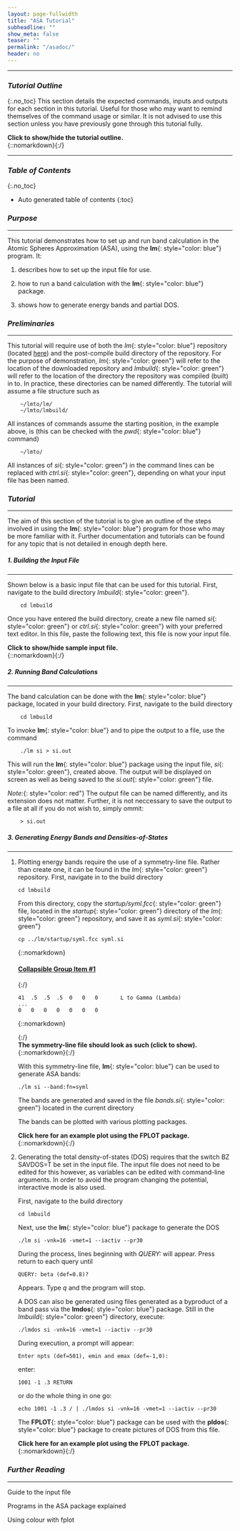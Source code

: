 ```yaml
---
layout: page-fullwidth
title: "ASA Tutorial"
subheadline: ""
show_meta: false
teaser: ""
permalink: "/asadoc/"
header: no
---
```

_____________________________________________________________

### _Tutorial Outline_
{:.no_toc}
This section details the expected commands, inputs and outputs for each section in this tutorial. Useful for those who may want to remind themselves of the command usage or similar. It is not advised to use this section unless you have previously gone through this tutorial fully.

<div onclick="elm = document.getElementById('tutOutline'); if(elm.style.display == 'none') elm.style.display = 'block'; else elm.style.display = 'none';"><b>Click to show/hide the tutorial outline.</b></div>
{::nomarkdown}<div style="display:none;padding:25px;" id="tutOutline">{:/}

##### _Running Band Calculations_
{:.no_toc}
_____________________________________________________________

###### _Expected Input_
{:.no_toc}

<div onclick="elm = document.getElementById('sampIn'); if(elm.style.display == 'none') elm.style.display = 'block'; else elm.style.display = 'none';"><b>Click to show/hide sample input file.</b></div>
{::nomarkdown}<div style="display:none;padding:25px;" id="sampIn">{:/}

~~~
VERS    LM:7 ASA:7

HEADER  Si in diamond lattice with empty spheres.

SYMGRP  i*r3(1,1,-1)::(1/4,1/4,1/4) r4x::(1/4,1/4,1/4)
IO      SHOW=F HELP=F VERBOS=31,35 WKP=F
HEADER [ The contents of HEADER reside within the category delimiters,
       ] so this line isn't part of it.
STR     RMAX=3.6
STR     RMAX[3.6]
OPTIONS NSPIN=1 ASA[ADNF=T TWOC=F CCOR=T]
% var a0=.5292 nk=3+1
BZ      NKABC={nk} {nk} {nk}  METAL=F DOSWT=T SAVDOS=F
        BZJOB=0
BZ      NKABC=4 4 4 METAL=F DOSWT=T SAVDOS=F
        BZJOB=0
STRUC   NBAS=4 NCLASS=2 NL=3
        ALAT=5.431/{a0} PLAT= 0 .5 .5   .5 0 .5   .5 .5 0
SITE    ATOM=SI   POS= 0 0 0
        ATOM=SI   POS= .25 .25 .25
        ATOM=ES   POS= .5 .5 .5
        ATOM=ES   POS= .75 .75 .75
SPEC    ATOM=SI   R/W=1  Z=14
ITER    MIX=B2,wc=3,b0 CONVC=1D-5 NIT=10
START
        BEGMOM=T (=T to begin with moments, =F to begin with band-structure)
        CNTROL=T (=T to use following to override disk; =F to ignore following)
          ATOM=SI  P=3.5 3.5 3.5    Q=1 0 0    2 0 0   0 0 0
          ATOM=ES  P=1.5 2.5 3.5    Q=.5 0 0  .5 0 0   0 0 0
~~~

{::nomarkdown}</div>{:/}

###### _Commands_
{:.no_toc}

        lm si > si.out

###### _Expected Output_
{:.no_toc}

<div onclick="elm = document.getElementById('sampOut'); if(elm.style.display == 'none') elm.style.display = 'block'; else elm.style.display = 'none';"><b>Click to show/hide sample output.</b></div>
{::nomarkdown}<div style="display:none;padding:25px;" id="sampOut">{:/}

~~~
-----------------------  START LM (80000K)  -----------------------
 HEADER Example of an ASA input file : Si with empty spheres

 LM:       alat = 10.26266  nbas = 4  nspec = 2  vn 7.00(LM 7.0)  verb 40
 pot:      non-rel, XC:BH
 asa:      no-ccor
 bz:       nonmetal, tetra, invit

                Plat                                  Qlat
   0.000000   0.500000   0.500000       -1.000000   1.000000   1.000000
   0.500000   0.000000   0.500000        1.000000  -1.000000   1.000000
   0.500000   0.500000   0.000000        1.000000   1.000000  -1.000000
  Cell vol= 270.221506

 LATTC:  as= 2.000   tol=1.00E-08   alat=10.26266   awald= 0.309
         r1=  1.853   nkd=  87      q1=  5.557   nkg= 169



 SGROUP: 1 symmetry operations from 0 generators
 SYMLAT: Bravais system is cubic with 48 symmetry operations.
 SYMCRY: crystal invariant under 48 symmetry operations for tol=1e-5
 GROUPG: the following are sufficient to generate the space group:
         i*r3(1,1,-1):(1/4,1/4,1/4) r4x:(1/4,1/4,1/4)
         i*r3(1,1,-1)::(1/4,1/4,1/4) r4x::(1/4,1/4,1/4)
 MKSYM:  found 48 space group operations ... includes inversion



 BZMESH:  10 irreducible QP from 64 ( 4 4 4 )  shift= T T T

 GETZV:  8 valence electrons


ATOM=SI   Z=14  Qc=10  R=2.526526  Qv=0  a=0.025  nr=345
  Pl=  3.88    3.68    3.23   
  Ql=  2.0     2.0     0.0    

  iter     qint         drho          vh0          rho0          vsum     beta
    1   14.000000   1.294E+03       70.0159    0.6965E+02      -28.0339   0.30
   11   14.000000   1.654E-06       99.2087    0.1752E+04      -72.6492   1.00
 sum q=10.00  sum ec=  -314.62026  sum tc=   562.87677  rho(rmax) 0.00002


 sumev=    -0.749510    sumec =  -314.620256   vnucl =    99.208690
 rhovh=  -840.658769    zvnucl= -1388.921665   utot  = -1114.790217
 rhomu=   -52.879115    rhoeps=   -40.052057   dsumec=     0.000000
 ekin=    578.168118    tcore =   562.876765   etot  =  -576.674156

 v_rmax= -0.781612     etot= -576.674156
 thrpv=  0.000000      by l: 0.000000 0.000000 0.000000

PPAR:  SI        nl=3  nsp=1  ves=  0.00000000
 l     e_nu          C        +/-del     1/sqrt(p)      gam         alp
 0 -0.23502598 -0.63377280  0.17180167   3.2839071  0.39686110  0.39686110
 1 -0.13972901  0.32749621  0.13929006   4.4952336  0.09859067  0.09859067
 2 -0.26106325  1.77072559  0.15205563   6.9067924  0.05389837  0.05389837
ATOM=ES   Z=0  Qc=0  R=2.526526  Qv=0  a=0.025  nr=101
  Pl=  1.5     2.5     3.5    
  Ql=  0.0     0.0     0.0    

  iter     qint         drho          vh0          rho0          vsum     beta
    1    0.000000   0.000E+00        0.0000    0.0000E+00        0.0000   0.30
 sum q= 0.00  sum ec=     0.00000  sum tc=     0.00000  rho(rmax) 0.00000


 sumev=     0.000000    sumec =     0.000000   vnucl =     0.000000
 rhovh=     0.000000    zvnucl=     0.000000   utot  =     0.000000
 rhomu=     0.000000    rhoeps=     0.000000   dsumec=     0.000000
 ekin=      0.000000    tcore =     0.000000   etot  =     0.000000

 v_rmax= 0.000000      etot= 0.000000
 thrpv=  0.000000      by l: 0.000000 0.000000 0.000000

PPAR:  ES        nl=3  nsp=1  ves=  0.00000000
 l     e_nu          C        +/-del     1/sqrt(p)      gam         alp
 0  0.00000000  0.39164524  0.16318543   3.5894417  0.41666679  0.41666679
 1  0.67879277  1.56973836  0.17051064   5.8131934  0.10804853  0.10804853
 2  1.74980752  3.21787505  0.17686988   8.1206815  0.05381162  0.05381162



 Class        Qtot       Qbak       Vmad     Vh(Rmax)    V(Rmax)
 SI         0.000000   0.000000   0.000000   0.000000  -0.781612
 ES         0.000000   0.000000   0.000000   0.000000   0.000000
 Sum Q=0.000000  Emad=0.000000(0.000000)  Vmtz=-0.390806
 LM: it 0 of 7  ehk0=-1153.348312  pv=0  mmom=0  seref=0
 cpudel    ...   Time this iter:  time(s):  0.622    total:  0.622s

 Makidx:  hamiltonian dimensions Low, Int, High, Negl: 36 0 0 0
 kappa   Low   Int   High  L+I  L+I+H  Neglected
   -      36     0     0    36    36       0



 --- BNDASA : band pass (KKR-qout) ---
 subzi : nonmetal

 SECMAT : Combined Correction switched off
 SECMAT:  kpt 1 of 10, k=  0.12500  0.12500  0.12500
 -0.6575  0.0614  0.1465  0.1465  0.4046  0.4335  0.4335  0.5983  0.8312
  0.8312  0.9630  1.0922  1.2435  1.2435  1.5694  1.8434  1.8434  1.8442
  2.3320  2.3320  2.4308  2.4510  2.4510  3.1550  3.2716  3.2716  3.5809
  3.5809  3.8471  3.8809  3.8809  4.3119  4.3119  4.8949  5.0204  5.0204
 nev, nevmx, ldim=  4  4  36  ev(nev) = 0.14647  efmax = 2
 SECMAT:  kpt 2 of 10, k=  -0.12500  0.37500  0.37500
 -0.5816 -0.1486  0.0216  0.1172  0.4237  0.4941  0.4969  0.7190  0.7405
 SECMAT:  kpt 3 of 10, k=  -0.37500  0.62500  0.62500
 -0.4986 -0.2951  0.0225  0.0691  0.3834  0.4816  0.5330  0.7810  0.9097
 SECMAT:  kpt 4 of 10, k=  -0.62500  0.87500  0.87500
 -0.6183 -0.0521  0.0847  0.0893  0.3722  0.4958  0.5401  0.5975  0.8259
 SECMAT:  kpt 5 of 10, k=  0.12500  0.12500  0.62500
 -0.5423 -0.1744 -0.0013  0.0282  0.3168  0.4459  0.6583  0.6823  1.0422
 SECMAT:  kpt 6 of 10, k=  -0.12500  0.37500  0.87500
 -0.4235 -0.3132 -0.0939 -0.0195  0.3954  0.5249  0.6298  0.7863  0.8369
 SECMAT:  kpt 7 of 10, k=  -0.37500  0.62500  1.12500
 -0.5122 -0.2351 -0.0455  0.0470  0.4298  0.4866  0.6071  0.6546  0.9325
 SECMAT:  kpt 8 of 10, k=  0.12500  0.12500  1.12500
 -0.4351 -0.3061 -0.0514 -0.0024  0.2866  0.3636  0.8314  0.8402  0.9970
 SECMAT:  kpt 9 of 10, k=  0.37500  0.37500  0.37500
 -0.5500 -0.2389  0.0981  0.0981  0.3448  0.4824  0.4824  0.8423  0.9010
 SECMAT:  kpt 10 of 10, k=  0.12500  0.62500  0.62500
 -0.4625 -0.2909 -0.0906  0.0489  0.3644  0.6004  0.6391  0.7513  0.8276



 BZWTS : --- Non-metal sampling ---
 Fermi energy: 0.146467;  8 electrons;  Sum occ. bands: -1.417542
 VBmax = 0.146467  CBmin = 0.286584  gap = 0.140117 Ry = 1.90560 eV

 Saved Fermi level to weights file ... ef = 0.146467
 Sum Q=0.000000  Emad=0.109226(-0.673494)  Vmtz=-0.390806

 CLASS L    Q0         Q1         Q2         EB         POLD       PNU
   1   0  1.188849  -0.189964   0.061847
          1.188849   0.000000   0.031493  -0.159788   3.880000   3.839476
   1   1  1.907487   0.169038   0.059078
          1.907487   0.000000   0.044098   0.088618   3.680000   3.724829
   1   2  0.200534   0.039963   0.014467
          0.200534   0.000000   0.006503   0.199283   3.230000   3.271440
   2   0  0.263069  -0.063632   0.028858
          0.263069   0.000000   0.013466  -0.241884   1.500000   1.361023
   2   1  0.306621  -0.260522   0.235762
          0.306621   0.000000   0.014409  -0.849654   2.500000   2.222022
   2   2  0.133439  -0.246985   0.462171
          0.133439   0.000000   0.005020  -1.850924   3.500000   3.145933



 mixing: mode=A  beta=.8
 PQMIX:  read 0 iter from file mixm.  RMS DQ=2.16e-1
 AMIX: nmix=0 mmix=8  nelts=24  beta=0.8  tm=10  rmsdel=2.16e-1

 GETZV:  8 valence electrons


ATOM=SI   Z=14  Qc=10  R=2.526526  Qv=-0.562503  a=0.025  nr=345
   l        pl           q0           q1           q2      id       dl
   0    3.8475811    1.3510791    0.0000000    0.0251946   0   -1.9262810
   1    3.7158631    1.9259900    0.0000000    0.0352782   0   -0.8056126
   2    3.2631519    0.1604276    0.0000000    0.0052027   0    0.9205994

  iter     qint         drho          vh0          rho0          vsum     beta
    1   13.437497   6.480E+00       98.7259    0.1747E+04      -80.8326   0.30
    8   13.437497   4.354E-06       98.8611    0.1748E+04      -80.1365   1.00
 sum q=10.00  sum ec=  -317.33844  sum tc=   563.65931  rho(rmax) 0.00002


 sumev=    -0.930998    sumec =  -317.338436   vnucl =    98.861120
 rhovh=  -842.233783    zvnucl= -1384.055673   utot  = -1113.144728
 rhomu=   -52.099494    rhoeps=   -39.455809   dsumec=     0.000000
 ekin=    576.063843    tcore =   563.659310   etot  =  -576.536694

 v_rmax= -0.769198     etot= -576.536694
 thrpv=  1.174811      by l: 0.827224 0.510827 -0.163240

PPAR:  SI        nl=3  nsp=1  ves= -0.06213733
 l     e_nu          C        +/-del     1/sqrt(p)      gam         alp
 0 -0.52365500 -0.77762895  0.16205418   3.3518534  0.40171822  0.40171822
 1 -0.20953846  0.17315204  0.13323458   4.2363146  0.09619468  0.09619468
 2 -0.20898432  1.57023790  0.14075532   6.2560691  0.05157922  0.05157922
ATOM=ES   Z=0  Qc=0  R=2.526526  Qv=0.562503  a=0.025  nr=101
   l        pl           q0           q1           q2      id       dl
   0    1.3888187    0.2104550    0.0000000    0.0107731   0    0.3642198
   1    2.2776178    0.2452972    0.0000000    0.0115270   0    0.8399567
   2    3.2167461    0.1067512    0.0000000    0.0040161   0    1.2342669

  iter     qint         drho          vh0          rho0          vsum     beta
    1    0.562503   3.170E-01        0.1423    0.2573E-02        4.7528   0.30
    4    0.562503   2.895E-05        0.1352    0.2132E-02        4.6366   1.00
 sum q= 0.00  sum ec=     0.00000  sum tc=     0.00000  rho(rmax) 0.00000


 sumev=    -0.178402    sumec =     0.000000   vnucl =     0.135204
 rhovh=     0.031171    zvnucl=     0.000000   utot  =     0.015586
 rhomu=    -0.283683    rhoeps=    -0.218947   dsumec=     0.000000
 ekin=      0.074110    tcore =     0.000000   etot  =    -0.129252

 v_rmax= -0.558858     etot= -0.129252
 thrpv=  0.094828      by l: -0.078453 0.032230 0.141051

PPAR:  ES        nl=3  nsp=1  ves=  0.06213733
 l     e_nu          C        +/-del     1/sqrt(p)      gam         alp
 0 -0.54931447  0.06764268  0.18026647   4.2775985  0.42567702  0.42567702
 1 -0.27075651  1.27714910  0.19440128   7.3560283  0.11619785  0.11619785
 2  0.36133205  2.99573713  0.20789117  10.6571582  0.06083008  0.06083008

 Class        Qtot       Qbak       Vmad     Vh(Rmax)    V(Rmax)
 SI        -0.562503   0.000000   0.383141  -0.062137  -0.831335
 ES         0.562503   0.000000  -0.383141   0.062137  -0.496721
 Sum Q=0.000000  Emad=0.069905(-0.431036)  Vmtz=-0.664028


 SV:   1 2.159D-01 0.8000 3.015E-01   -1153.58509514 0.000000 L

   it  1  of  7    ehf=       0.000000   ehk=   -1153.585095
                rms dq=  0.215878        tol= 0.000100   more=T
i ehk=-1153.5850951
 cpudel    ...   Time this iter:  time(s):  0.128    total:  0.750s

 Makidx:  hamiltonian dimensions Low, Int, High, Negl: 36 0 0 0
 kappa   Low   Int   High  L+I  L+I+H  Neglected
   -      36     0     0    36    36       0

 --- BNDASA : band pass (KKR-qout) ---
 subzi : nonmetal

 SECMAT : Combined Correction switched off
 SECMAT:  kpt 1 of 10, k=  0.12500  0.12500  0.12500
 -0.8583 -0.1161 -0.0185 -0.0185  0.1864  0.2155  0.2155  0.4029  0.5968
  0.5968  0.7077  0.8179  0.9928  0.9928  1.3710  1.5548  1.5548  1.5644
  2.0897  2.0897  2.1756  2.2116  2.2116  2.9239  3.0352  3.0352  3.2596
  3.2596  3.5459  3.5775  3.5775  4.1184  4.1184  4.7129  4.8457  4.8457
 nev, nevmx, ldim=  4  4  36  ev(nev) = -0.01854  efmax = 2
 SECMAT:  kpt 2 of 10, k=  -0.12500  0.37500  0.37500
 -0.7797 -0.3386 -0.1713 -0.0515  0.2083  0.2695  0.2843  0.4942  0.4992
 SECMAT:  kpt 3 of 10, k=  -0.37500  0.62500  0.62500
 -0.6904 -0.4974 -0.1663 -0.1098  0.1589  0.2609  0.3077  0.5549  0.6724
 SECMAT:  kpt 4 of 10, k=  -0.62500  0.87500  0.87500
 -0.8180 -0.2345 -0.0949 -0.0895  0.1471  0.2862  0.3355  0.3602  0.6169
 SECMAT:  kpt 5 of 10, k=  0.12500  0.12500  0.62500
 -0.7394 -0.3565 -0.1972 -0.1579  0.0795  0.2018  0.4567  0.4788  0.8315
 SECMAT:  kpt 6 of 10, k=  -0.12500  0.37500  0.87500
 -0.6132 -0.5010 -0.3054 -0.2189  0.1628  0.3043  0.4091  0.5690  0.6314
 SECMAT:  kpt 7 of 10, k=  -0.37500  0.62500  1.12500
 -0.7069 -0.4255 -0.2472 -0.1397  0.2044  0.2646  0.3785  0.4480  0.7084
 SECMAT:  kpt 8 of 10, k=  0.12500  0.12500  1.12500
 -0.6278 -0.4928 -0.2548 -0.1909  0.0390  0.1262  0.6273  0.6313  0.7869
 SECMAT:  kpt 9 of 10, k=  0.37500  0.37500  0.37500
 -0.7459 -0.4383 -0.0749 -0.0749  0.1265  0.2545  0.2545  0.5887  0.6726
 SECMAT:  kpt 10 of 10, k=  0.12500  0.62500  0.62500
 -0.6532 -0.4843 -0.2992 -0.1333  0.1233  0.3993  0.4173  0.5311  0.6088

 BZWTS : --- Non-metal sampling ---
 Fermi energy: -0.018543;  8 electrons;  Sum occ. bands: -2.948759
 VBmax = -0.018543  CBmin = 0.038996  gap = 0.057539 Ry = 0.78253 eV

 Saved Fermi level to weights file ... ef = -0.018543
 Sum Q=0.000000  Emad=0.155955(-0.961623)  Vmtz=-0.664028



 LM: ehf=-1153.6346575  ehk=-1153.6129303  sumev=-2.9487595  delsev=-0.3726709

 CLASS L    Q0         Q1         Q2         EB         POLD       PNU
   1   0  1.170054  -0.066142   0.038573
          1.170054   0.000000   0.034834  -0.056529   3.847581   3.830095
   1   1  1.814474  -0.059721   0.048435
          1.814474   0.000000   0.046469  -0.032914   3.715863   3.698926
   1   2  0.175295  -0.006625   0.006216
          0.175295   0.000000   0.005966  -0.037796   3.263152   3.254543
   2   0  0.330302   0.037504   0.020676
          0.330302   0.000000   0.016417   0.113545   1.388819   1.450646
   2   1  0.368228  -0.029470   0.019483
          0.368228   0.000000   0.017124  -0.080031   2.277618   2.259306
   2   2  0.141648  -0.090427   0.063078
          0.141648   0.000000   0.005350  -0.638392   3.216746   3.156384

 mixing: mode=A  beta=.8
 PQMIX:  read 1 iter from file mixm.  RMS DQ=5.95e-2  last it=2.16e-1
 AMIX: nmix=1 mmix=8  nelts=24  beta=0.8  tm=10  rmsdel=5.95e-2
   tj:-0.23991

 GETZV:  8 valence electrons
ATOM=SI   Z=14  Qc=10  R=2.526526  Qv=-0.837936  a=0.025  nr=345
   l        pl           q0           q1           q2      id       dl
   0    3.8302365    1.1715145    0.0000000    0.0347558   0   -1.6937781
   1    3.6990624    1.8153742    0.0000000    0.0463788   0   -0.7220516
   2    3.2546126    0.1751748    0.0000000    0.0059597   0    0.9714299

  iter     qint         drho          vh0          rho0          vsum     beta
    1   13.162064   2.921E+00       98.6490    0.1747E+04      -83.9366   0.30
    8   13.162064   1.265E-06       98.7101    0.1747E+04      -83.6274   1.00
 sum q=10.00  sum ec=  -318.58311  sum tc=   564.01676  rho(rmax) 0.00002


 sumev=    -1.079402    sumec =  -318.583112   vnucl =    98.710106
 rhovh=  -843.020359    zvnucl= -1381.941488   utot  = -1112.480924
 rhomu=   -51.737739    rhoeps=   -39.178984   dsumec=     0.000000
 ekin=    575.095584    tcore =   564.016764   etot  =  -576.564324

 v_rmax= -0.760045     etot= -576.564324
 thrpv=  0.309649      by l: 0.396851 0.127162 -0.214364

PPAR:  SI        nl=3  nsp=1  ves= -0.09256323
 l     e_nu          C        +/-del     1/sqrt(p)      gam         alp
 0 -0.65182820 -0.84550295  0.15825256   3.3777134  0.40358604  0.40358604
 1 -0.30644162  0.10324313  0.13153495   4.2237907  0.09647863  0.09647863
 2 -0.29776260  1.50495121  0.13979945   6.2321726  0.05165035  0.05165035
ATOM=ES   Z=0  Qc=0  R=2.526526  Qv=0.837936  a=0.025  nr=101
   l        pl           q0           q1           q2      id       dl
   0    1.4501473    0.3293346    0.0000000    0.0163716   0    0.1579100
   1    2.2594536    0.3672356    0.0000000    0.0170792   0    0.9422978
   2    3.1568707    0.1413662    0.0000000    0.0053397   0    1.8621255

  iter     qint         drho          vh0          rho0          vsum     beta
    1    0.837936   1.244E-01        0.2077    0.3834E-02        6.9613   0.30
    4    0.837936   1.519E-05        0.2050    0.3678E-02        6.9155   1.00
 sum q= 0.00  sum ec=     0.00000  sum tc=     0.00000  rho(rmax) 0.00000


 sumev=    -0.392846    sumec =     0.000000   vnucl =     0.205029
 rhovh=     0.069095    zvnucl=     0.000000   utot  =     0.034548
 rhomu=    -0.475692    rhoeps=    -0.366862   dsumec=     0.000000
 ekin=      0.013751    tcore =     0.000000   etot  =    -0.318563

 v_rmax= -0.633614     etot= -0.318563
 thrpv=  0.013452      by l: -0.014143 0.019454 0.008140

PPAR:  ES        nl=3  nsp=1  ves=  0.09256323
 l     e_nu          C        +/-del     1/sqrt(p)      gam         alp
 0 -0.43629506  0.06895925  0.17917164   4.0973252  0.42280506  0.42280506
 1 -0.35857569  1.29245057  0.19899941   7.6309380  0.11726258  0.11726258
 2 -0.28235144  3.12755066  0.22811383  12.3677123  0.06406232  0.06406232

 Class        Qtot       Qbak       Vmad     Vh(Rmax)    V(Rmax)
 SI        -0.837936   0.000000   0.570748  -0.092563  -0.852609
 ES         0.837936   0.000000  -0.570748   0.092563  -0.541051
 Sum Q=0.000000  Emad=0.155124(-0.956501)  Vmtz=-0.696830
 SV:   2 5.947D-02 0.8000 1.095E-01   -1153.61293031 0.000000 A -0.240

   it  2  of  7    ehf=   -1153.634658   ehk=   -1153.612930
 From last iter    ehf=       0.000000   ehk=   -1153.585095
 diffe(q)=********** (0.059467)    tol= 0.000000 (0.000100)   more=T
i ehf=-1153.6346575 ehk=-1153.6129303
 cpudel    ...   Time this iter:  time(s):  0.128    total:  0.878s

 Makidx:  hamiltonian dimensions Low, Int, High, Negl: 36 0 0 0
 kappa   Low   Int   High  L+I  L+I+H  Neglected
   -      36     0     0    36    36       0

 --- BNDASA : band pass (KKR-qout) ---
 subzi : nonmetal

 SECMAT : Combined Correction switched off
 SECMAT:  kpt 1 of 10, k=  0.12500  0.12500  0.12500
 -0.9106 -0.1747 -0.0786 -0.0786  0.1341  0.1653  0.1653  0.3279  0.5591
  0.5591  0.6871  0.7959  0.9553  0.9553  1.3553  1.5243  1.5243  1.5382
  2.0151  2.0151  2.1062  2.1332  2.1332  2.8968  3.0043  3.0043  3.2610
  3.2610  3.5297  3.5701  3.5701  4.2478  4.2478  4.7887  4.9332  4.9332
 nev, nevmx, ldim=  4  4  36  ev(nev) = -0.07859  efmax = 2
 SECMAT:  kpt 2 of 10, k=  -0.12500  0.37500  0.37500
 -0.8338 -0.3946 -0.2232 -0.1116  0.1550  0.2218  0.2379  0.4478  0.4647
 SECMAT:  kpt 3 of 10, k=  -0.37500  0.62500  0.62500
 -0.7485 -0.5473 -0.2207 -0.1667  0.1136  0.2144  0.2628  0.5120  0.6394
 SECMAT:  kpt 4 of 10, k=  -0.62500  0.87500  0.87500
 -0.8711 -0.2935 -0.1508 -0.1467  0.1031  0.2287  0.2816  0.3235  0.5521
 SECMAT:  kpt 5 of 10, k=  0.12500  0.12500  0.62500
 -0.7941 -0.4182 -0.2474 -0.2119  0.0425  0.1685  0.3996  0.4244  0.7650
 SECMAT:  kpt 6 of 10, k=  -0.12500  0.37500  0.87500
 -0.6725 -0.5607 -0.3483 -0.2670  0.1249  0.2653  0.3574  0.5185  0.5761
 SECMAT:  kpt 7 of 10, k=  -0.37500  0.62500  1.12500
 -0.7631 -0.4823 -0.2957 -0.1932  0.1622  0.2197  0.3345  0.3958  0.6624
 SECMAT:  kpt 8 of 10, k=  0.12500  0.12500  1.12500
 -0.6853 -0.5534 -0.3012 -0.2442  0.0076  0.0907  0.5708  0.5761  0.7322
 SECMAT:  kpt 9 of 10, k=  0.37500  0.37500  0.37500
 -0.8014 -0.4895 -0.1338 -0.1338  0.0734  0.2105  0.2105  0.5657  0.6315
 SECMAT:  kpt 10 of 10, k=  0.12500  0.62500  0.62500
 -0.7119 -0.5398 -0.3444 -0.1890  0.0872  0.3533  0.3685  0.4795  0.5554

 BZWTS : --- Non-metal sampling ---
 Fermi energy: -0.078589;  8 electrons;  Sum occ. bands: -3.384104
 VBmax = -0.078589  CBmin = 0.007627  gap = 0.086216 Ry = 1.17254 eV

 Saved Fermi level to weights file ... ef = -0.078589
 Sum Q=0.000000  Emad=0.133827(-0.825179)  Vmtz=-0.696830

 LM: ehf=-1153.6200009  ehk=-1153.6187713  sumev=-3.3841039  delsev=-0.0093505

 CLASS L    Q0         Q1         Q2         EB         POLD       PNU
   1   0  1.195872   0.015498   0.034503
          1.195872   0.000000   0.034302   0.012960   3.830236   3.834507
   1   1  1.850082   0.022829   0.046272
          1.850082   0.000000   0.045990   0.012340   3.699062   3.705607
   1   2  0.175753  -0.001109   0.006099
          0.175753   0.000000   0.006092  -0.006312   3.254613   3.253217
   2   0  0.298406  -0.014631   0.016010
          0.298406   0.000000   0.015292  -0.049032   1.450147   1.422435
   2   1  0.342675  -0.016650   0.017172
          0.342675   0.000000   0.016363  -0.048588   2.259454   2.249492
   2   2  0.137211  -0.007401   0.005700
          0.137211   0.000000   0.005301  -0.053937   3.156871   3.153396

 mixing: mode=A  beta=.8
 PQMIX:  read 2 iter from file mixm.  RMS DQ=1.34e-2  last it=5.95e-2
 AMIX: nmix=2 mmix=8  nelts=24  beta=0.8  tm=10  rmsdel=1.34e-2
   tj: 0.26789  -0.03887

 GETZV:  8 valence electrons
ATOM=SI   Z=14  Qc=10  R=2.526526  Qv=-0.797578  a=0.025  nr=345
   l        pl           q0           q1           q2      id       dl
   0    3.8330951    1.1888658    0.0000000    0.0343518   0   -1.7290604
   1    3.7033170    1.8382157    0.0000000    0.0459954   0   -0.7425859
   2    3.2538625    0.1753404    0.0000000    0.0060314   0    0.9760210

  iter     qint         drho          vh0          rho0          vsum     beta
    1   13.202422   4.362E-01       98.7408    0.1747E+04      -83.0754   0.30
    7   13.202422   1.614E-06       98.7317    0.1747E+04      -83.1213   1.00
 sum q=10.00  sum ec=  -318.40203  sum tc=   563.96351  rho(rmax) 0.00002


 sumev=    -1.053096    sumec =  -318.402031   vnucl =    98.731671
 rhovh=  -842.902569    zvnucl= -1382.243397   utot  = -1112.572983
 rhomu=   -51.790137    rhoeps=   -39.219085   dsumec=     0.000000
 ekin=    575.237579    tcore =   563.963508   etot  =  -576.554489

 v_rmax= -0.761563     etot= -576.554489
 thrpv=  0.438548      by l: 0.452765 0.198605 -0.212822

PPAR:  SI        nl=3  nsp=1  ves= -0.08810502
 l     e_nu          C        +/-del     1/sqrt(p)      gam         alp
 0 -0.63273296 -0.83566213  0.15879536   3.3732338  0.40329725  0.40329725
 1 -0.28913996  0.11326570  0.13172329   4.2202466  0.09636503  0.09636503
 2 -0.29376430  1.51659617  0.14028310   6.2572133  0.05173532  0.05173532
ATOM=ES   Z=0  Qc=0  R=2.526526  Qv=0.797578  a=0.025  nr=101
   l        pl           q0           q1           q2      id       dl
   0    1.4322596    0.3087172    0.0000000    0.0156333   0    0.2160847
   1    2.2535446    0.3505064    0.0000000    0.0165652   0    0.9779727
   2    3.1555037    0.1383545    0.0000000    0.0052988   0    1.8814663

  iter     qint         drho          vh0          rho0          vsum     beta
    1    0.797578   1.091E-02        0.1916    0.3319E-02        6.5162   0.30
    4    0.797578   1.122E-06        0.1919    0.3333E-02        6.5202   1.00
 sum q= 0.00  sum ec=     0.00000  sum tc=     0.00000  rho(rmax) 0.00000


 sumev=    -0.392917    sumec =     0.000000   vnucl =     0.191871
 rhovh=     0.061609    zvnucl=     0.000000   utot  =     0.030805
 rhomu=    -0.446871    rhoeps=    -0.344664   dsumec=     0.000000
 ekin=     -0.007655    tcore =     0.000000   etot  =    -0.321515

 v_rmax= -0.627143     etot= -0.321515
 thrpv=  -0.039359     by l: -0.035628 -0.004879 0.001148

PPAR:  ES        nl=3  nsp=1  ves=  0.08810502
 l     e_nu          C        +/-del     1/sqrt(p)      gam         alp
 0 -0.46904499  0.06825768  0.17993410   4.1589456  0.42372922  0.42372922
 1 -0.38763086  1.29462890  0.19979015   7.6928647  0.11753056  0.11753056
 2 -0.30340064  3.13078195  0.22862825  12.4155388  0.06414658  0.06414658

 Class        Qtot       Qbak       Vmad     Vh(Rmax)    V(Rmax)
 SI        -0.797578   0.000000   0.543258  -0.088105  -0.849668
 ES         0.797578   0.000000  -0.543258   0.088105  -0.539038
 Sum Q=0.000000  Emad=0.140541(-0.866582)  Vmtz=-0.694353
 SV:   3 1.342D-02 0.8000 1.568E-02   -1153.61877134 0.000000 A 0.268 -0.0389

   it  3  of  7    ehf=   -1153.620001   ehk=   -1153.618771
 From last iter    ehf=   -1153.634658   ehk=   -1153.612930
 diffe(q)=  0.014657 (0.013416)    tol= 0.000000 (0.000100)   more=T
i ehf=-1153.6200009 ehk=-1153.6187713
 cpudel    ...   Time this iter:  time(s):  0.126    total:  1.00s

 Makidx:  hamiltonian dimensions Low, Int, High, Negl: 36 0 0 0
 kappa   Low   Int   High  L+I  L+I+H  Neglected
   -      36     0     0    36    36       0

 --- BNDASA : band pass (KKR-qout) ---
 subzi : nonmetal

 SECMAT : Combined Correction switched off
 SECMAT:  kpt 1 of 10, k=  0.12500  0.12500  0.12500
 -0.9034 -0.1664 -0.0701 -0.0701  0.1413  0.1721  0.1721  0.3387  0.5641
  0.5641  0.6901  0.7989  0.9606  0.9606  1.3600  1.5291  1.5291  1.5427
  2.0268  2.0268  2.1170  2.1461  2.1461  2.9059  3.0143  3.0143  3.2673
  3.2673  3.5355  3.5757  3.5757  4.2499  4.2499  4.7940  4.9382  4.9382
 nev, nevmx, ldim=  4  4  36  ev(nev) = -0.07006  efmax = 2
 SECMAT:  kpt 2 of 10, k=  -0.12500  0.37500  0.37500
 -0.8263 -0.3867 -0.2160 -0.1031  0.1624  0.2282  0.2443  0.4544  0.4692
 SECMAT:  kpt 3 of 10, k=  -0.37500  0.62500  0.62500
 -0.7404 -0.5403 -0.2132 -0.1588  0.1199  0.2206  0.2688  0.5180  0.6441
 SECMAT:  kpt 4 of 10, k=  -0.62500  0.87500  0.87500
 -0.8637 -0.2851 -0.1430 -0.1387  0.1090  0.2367  0.2891  0.3286  0.5611
 SECMAT:  kpt 5 of 10, k=  0.12500  0.12500  0.62500
 -0.7865 -0.4095 -0.2405 -0.2044  0.0473  0.1728  0.4076  0.4320  0.7747
 SECMAT:  kpt 6 of 10, k=  -0.12500  0.37500  0.87500
 -0.6642 -0.5523 -0.3425 -0.2603  0.1299  0.2706  0.3645  0.5256  0.5839
 SECMAT:  kpt 7 of 10, k=  -0.37500  0.62500  1.12500
 -0.7553 -0.4743 -0.2891 -0.1857  0.1680  0.2259  0.3404  0.4031  0.6689
 SECMAT:  kpt 8 of 10, k=  0.12500  0.12500  1.12500
 -0.6772 -0.5448 -0.2948 -0.2368  0.0116  0.0953  0.5788  0.5839  0.7400
 SECMAT:  kpt 9 of 10, k=  0.37500  0.37500  0.37500
 -0.7937 -0.4824 -0.1255 -0.1255  0.0808  0.2164  0.2164  0.5692  0.6370
 SECMAT:  kpt 10 of 10, k=  0.12500  0.62500  0.62500
 -0.7037 -0.5320 -0.3382 -0.1812  0.0919  0.3598  0.3752  0.4866  0.5629

 BZWTS : --- Non-metal sampling ---
 Fermi energy: -0.070063;  8 electrons;  Sum occ. bands: -3.323451
 VBmax = -0.070063  CBmin = 0.011605  gap = 0.081668 Ry = 1.11068 eV

 Saved Fermi level to weights file ... ef = -0.070063
 Sum Q=0.000000  Emad=0.137167(-0.845776)  Vmtz=-0.694353

 LM: ehf=-1153.6191355  ehk=-1153.6191034  sumev=-3.3234514  delsev=-0.0076692

 CLASS L    Q0         Q1         Q2         EB         POLD       PNU
   1   0  1.191865   0.002473   0.034397
          1.191865   0.000000   0.034391   0.002075   3.833095   3.833772
   1   1  1.844627   0.004028   0.046077
          1.844627   0.000000   0.046068   0.002184   3.703317   3.704467
   1   2  0.175562  -0.000400   0.006070
          0.175562   0.000000   0.006070  -0.002279   3.253862   3.253360
   2   0  0.303236  -0.002855   0.015492
          0.303236   0.000000   0.015465  -0.009417   1.432260   1.427016
   2   1  0.346763  -0.004028   0.016536
          0.346763   0.000000   0.016489  -0.011615   2.253545   2.251199
   2   2  0.137946  -0.003382   0.005394
          0.137946   0.000000   0.005311  -0.024515   3.155504   3.153933

 mixing: mode=A  beta=.8
 PQMIX:  read 3 iter from file mixm.  RMS DQ=2.34e-3  last it=1.34e-2
 AMIX: nmix=2 mmix=8  nelts=24  beta=0.8  tm=10  rmsdel=2.34e-3
   tj:-0.29126  -0.01708

 GETZV:  8 valence electrons
ATOM=SI   Z=14  Qc=10  R=2.526526  Qv=-0.78986  a=0.025  nr=345
   l        pl           q0           q1           q2      id       dl
   0    3.8336329    1.1910863    0.0000000    0.0344062   0   -1.7358220
   1    3.7042524    1.8435168    0.0000000    0.0460805   0   -0.7471551
   2    3.2534023    0.1755372    0.0000000    0.0060651   0    0.9788483

  iter     qint         drho          vh0          rho0          vsum     beta
    1   13.210140   8.382E-02       98.7375    0.1747E+04      -83.0168   0.30
    6   13.210140   4.825E-05       98.7357    0.1747E+04      -83.0256   1.00
 sum q=10.00  sum ec=  -318.36772  sum tc=   563.95324  rho(rmax) 0.00002


 sumev=    -1.047415    sumec =  -318.367717   vnucl =    98.735713
 rhovh=  -842.879558    zvnucl= -1382.299979   utot  = -1112.589769
 rhomu=   -51.800153    rhoeps=   -39.226751   dsumec=     0.000000
 ekin=    575.264579    tcore =   563.953239   etot  =  -576.551941

 v_rmax= -0.761880     etot= -576.551941
 thrpv=  0.463857      by l: 0.463233 0.213922 -0.213298

PPAR:  SI        nl=3  nsp=1  ves= -0.08725241
 l     e_nu          C        +/-del     1/sqrt(p)      gam         alp
 0 -0.62909999 -0.83379677  0.15889987   3.3723776  0.40324184  0.40324184
 1 -0.28559936  0.11516126  0.13175506   4.2191570  0.09633773  0.09633773
 2 -0.29445787  1.51916920  0.14043158   6.2655096  0.05176698  0.05176698
ATOM=ES   Z=0  Qc=0  R=2.526526  Qv=0.78986  a=0.025  nr=101
   l        pl           q0           q1           q2      id       dl
   0    1.4279159    0.3042229    0.0000000    0.0154994   0    0.2304113
   1    2.2515287    0.3475557    0.0000000    0.0165128   0    0.9904406
   2    3.1540495    0.1380811    0.0000000    0.0053120   0    1.9023868

  iter     qint         drho          vh0          rho0          vsum     beta
    1    0.789860   1.320E-03        0.1890    0.3254E-02        6.4367   0.30
    3    0.789860   3.685E-05        0.1890    0.3256E-02        6.4372   1.00
 sum q= 0.00  sum ec=     0.00000  sum tc=     0.00000  rho(rmax) 0.00000


 sumev=    -0.397391    sumec =     0.000000   vnucl =     0.189022
 rhovh=     0.060107    zvnucl=     0.000000   utot  =     0.030053
 rhomu=    -0.441496    rhoeps=    -0.340524   dsumec=     0.000000
 ekin=     -0.016002    tcore =     0.000000   etot  =    -0.326472

 v_rmax= -0.626326     etot= -0.326472
 thrpv=  -0.057950     by l: -0.040187 -0.012254 -0.005509

PPAR:  ES        nl=3  nsp=1  ves=  0.08725241
 l     e_nu          C        +/-del     1/sqrt(p)      gam         alp
 0 -0.47714894  0.06825504  0.18016355   4.1752400  0.42396301  0.42396301
 1 -0.39781963  1.29572539  0.20011134   7.7165207  0.11762883  0.11762883
 2 -0.32625550  3.13571417  0.22930998  12.4754636  0.06424626  0.06424626

 Class        Qtot       Qbak       Vmad     Vh(Rmax)    V(Rmax)
 SI        -0.789860   0.000000   0.538001  -0.087252  -0.849133
 ES         0.789860   0.000000  -0.538001   0.087252  -0.539073
 Sum Q=0.000000  Emad=0.137834(-0.849891)  Vmtz=-0.694103
 SV:   4 2.344D-03 0.8000 3.151E-03   -1153.61910342 0.000000 A -0.291 -0.0171

   it  4  of  7    ehf=   -1153.619135   ehk=   -1153.619103
 From last iter    ehf=   -1153.620001   ehk=   -1153.618771
 diffe(q)=  0.000865 (0.002344)    tol= 0.000000 (0.000100)   more=T
i ehf=-1153.6191355 ehk=-1153.6191034
 cpudel    ...   Time this iter:  time(s):  0.124    total:  1.13s

 Makidx:  hamiltonian dimensions Low, Int, High, Negl: 36 0 0 0
 kappa   Low   Int   High  L+I  L+I+H  Neglected
   -      36     0     0    36    36       0

 --- BNDASA : band pass (KKR-qout) ---
 subzi : nonmetal

 SECMAT : Combined Correction switched off
 SECMAT:  kpt 1 of 10, k=  0.12500  0.12500  0.12500
 -0.9021 -0.1649 -0.0685 -0.0685  0.1427  0.1733  0.1733  0.3407  0.5650
  0.5650  0.6908  0.7995  0.9617  0.9617  1.3613  1.5302  1.5302  1.5438
  2.0292  2.0292  2.1192  2.1488  2.1488  2.9084  3.0170  3.0170  3.2699
  3.2699  3.5374  3.5777  3.5777  4.2542  4.2542  4.7977  4.9421  4.9421
 nev, nevmx, ldim=  4  4  36  ev(nev) = -0.06846  efmax = 2
 SECMAT:  kpt 2 of 10, k=  -0.12500  0.37500  0.37500
 -0.8249 -0.3852 -0.2147 -0.1015  0.1638  0.2294  0.2455  0.4557  0.4700
 SECMAT:  kpt 3 of 10, k=  -0.37500  0.62500  0.62500
 -0.7389 -0.5390 -0.2118 -0.1573  0.1211  0.2218  0.2700  0.5191  0.6450
 SECMAT:  kpt 4 of 10, k=  -0.62500  0.87500  0.87500
 -0.8623 -0.2836 -0.1415 -0.1372  0.1101  0.2382  0.2905  0.3295  0.5628
 SECMAT:  kpt 5 of 10, k=  0.12500  0.12500  0.62500
 -0.7851 -0.4079 -0.2392 -0.2030  0.0482  0.1736  0.4092  0.4334  0.7765
 SECMAT:  kpt 6 of 10, k=  -0.12500  0.37500  0.87500
 -0.6627 -0.5507 -0.3415 -0.2591  0.1309  0.2716  0.3659  0.5270  0.5853
 SECMAT:  kpt 7 of 10, k=  -0.37500  0.62500  1.12500
 -0.7538 -0.4728 -0.2879 -0.1843  0.1690  0.2270  0.3416  0.4044  0.6701
 SECMAT:  kpt 8 of 10, k=  0.12500  0.12500  1.12500
 -0.6757 -0.5432 -0.2937 -0.2354  0.0124  0.0961  0.5803  0.5854  0.7415
 SECMAT:  kpt 9 of 10, k=  0.37500  0.37500  0.37500
 -0.7922 -0.4811 -0.1240 -0.1240  0.0822  0.2175  0.2175  0.5700  0.6381
 SECMAT:  kpt 10 of 10, k=  0.12500  0.62500  0.62500
 -0.7022 -0.5305 -0.3371 -0.1797  0.0928  0.3610  0.3764  0.4880  0.5644

 BZWTS : --- Non-metal sampling ---
 Fermi energy: -0.068458;  8 electrons;  Sum occ. bands: -3.312088
 VBmax = -0.068458  CBmin = 0.012354  gap = 0.080812 Ry = 1.09904 eV

 Saved Fermi level to weights file ... ef = -0.068458
 Sum Q=0.000000  Emad=0.137812(-0.849755)  Vmtz=-0.694103

 LM: ehf=-1153.6191160  ehk=-1153.6191160  sumev=-3.3120882  delsev=-0.0001247

 CLASS L    Q0         Q1         Q2         EB         POLD       PNU
   1   0  1.191095  -0.000022   0.034409
          1.191095   0.000000   0.034409  -0.000019   3.833633   3.833627
   1   1  1.843587  -0.000035   0.046084
          1.843587   0.000000   0.046084  -0.000019   3.704252   3.704242
   1   2  0.175522  -0.000014   0.006065
          0.175522   0.000000   0.006065  -0.000078   3.253402   3.253384
   2   0  0.304150  -0.000011   0.015497
          0.304150   0.000000   0.015497  -0.000035   1.427916   1.427896
   2   1  0.347557   0.000021   0.016514
          0.347557   0.000000   0.016514   0.000059   2.251529   2.251539
   2   2  0.138090  -0.000012   0.005313
          0.138090   0.000000   0.005313  -0.000086   3.154049   3.154042

 mixing: mode=A  beta=.8
 PQMIX:  read 4 iter from file mixm.  RMS DQ=2.21e-5  last it=2.34e-3
 AMIX: nmix=2 mmix=8  nelts=24  beta=0.8  tm=10  rmsdel=2.21e-5
   tj:-0.01208   0.00086

 GETZV:  8 valence electrons


ATOM=SI   Z=14  Qc=10  R=2.526526  Qv=-0.789809  a=0.025  nr=345
   l        pl           q0           q1           q2      id       dl
   0    3.8336280    1.1910909    0.0000000    0.0344084   0   -1.7357600
   1    3.7042444    1.8435753    0.0000000    0.0460833   0   -0.7471157
   2    3.2533872    0.1755248    0.0000000    0.0060652   0    0.9789410

  iter     qint         drho          vh0          rho0          vsum     beta
    1   13.210191   3.175E-04       98.7357    0.1747E+04      -83.0252   0.30
    4   13.210191   1.237E-05       98.7357    0.1747E+04      -83.0252   1.00
 sum q=10.00  sum ec=  -318.36761  sum tc=   563.95321  rho(rmax) 0.00002


 sumev=    -1.047478    sumec =  -318.367613   vnucl =    98.735724
 rhovh=  -842.879466    zvnucl= -1382.300137   utot  = -1112.589801
 rhomu=   -51.800211    rhoeps=   -39.226795   dsumec=     0.000000
 ekin=    575.264585    tcore =   563.953213   etot  =  -576.552011

 v_rmax= -0.761888     etot= -576.552011
 thrpv=  0.463766      by l: 0.463190 0.213882 -0.213306

PPAR:  SI        nl=3  nsp=1  ves= -0.08724680
 l     e_nu          C        +/-del     1/sqrt(p)      gam         alp
 0 -0.62910646 -0.83378853  0.15890004   3.3724033  0.40324252  0.40324252
 1 -0.28560728  0.11517007  0.13175569   4.2191913  0.09633812  0.09633812
 2 -0.29452122  1.51919557  0.14043464   6.2656938  0.05176777  0.05176777
ATOM=ES   Z=0  Qc=0  R=2.526526  Qv=0.789809  a=0.025  nr=101
   l        pl           q0           q1           q2      id       dl
   0    1.4278981    0.3041629    0.0000000    0.0154978   0    0.2304702
   1    2.2515357    0.3475570    0.0000000    0.0165141   0    0.9903974
   2    3.1540413    0.1380891    0.0000000    0.0053126   0    1.9025056

  iter     qint         drho          vh0          rho0          vsum     beta
    1    0.789809   6.246E-06        0.1890    0.3255E-02        6.4367   0.30
 sum q= 0.00  sum ec=     0.00000  sum tc=     0.00000  rho(rmax) 0.00000


 sumev=    -0.397374    sumec =     0.000000   vnucl =     0.189002
 rhovh=     0.060097    zvnucl=     0.000000   utot  =     0.030048
 rhomu=    -0.441461    rhoeps=    -0.340496   dsumec=     0.000000
 ekin=     -0.016010    tcore =     0.000000   etot  =    -0.326458

 v_rmax= -0.626320     etot= -0.326458
 thrpv=  -0.057978     by l: -0.040201 -0.012229 -0.005547

PPAR:  ES        nl=3  nsp=1  ves=  0.08724680
 l     e_nu          C        +/-del     1/sqrt(p)      gam         alp
 0 -0.47718314  0.06825421  0.18016449   4.1753081  0.42396398  0.42396398
 1 -0.39778661  1.29571796  0.20011004   7.7164304  0.11762847  0.11762847
 2 -0.32638590  3.13574172  0.22931384  12.4758043  0.06424683  0.06424683

 Class        Qtot       Qbak       Vmad     Vh(Rmax)    V(Rmax)
 SI        -0.789809   0.000000   0.537967  -0.087247  -0.849134
 ES         0.789809   0.000000  -0.537967   0.087247  -0.539073
 Sum Q=0.000000  Emad=0.137817(-0.849782)  Vmtz=-0.694104
 SV:   5 2.206D-05 0.8000 3.408E-05   -1153.61911604 0.000000 A -0.0121 8.59e-4

   it  5  of  7    ehf=   -1153.619116   ehk=   -1153.619116
 From last iter    ehf=   -1153.619135   ehk=   -1153.619103
 diffe(q)=  0.000019 (0.000022)    tol= 0.000000 (0.000100)   more=F
c ehf=-1153.619116 ehk=-1153.619116
 cpudel    ...   Time this iter:  time(s):  0.110    total:  1.24s

 Jolly good show !  You converged to rms DQ=  0.000034
 Exit 0 LM
 CPU time:    1.238s     Wed Feb 11 13:45:55 2009   on waldo.eas.asu.edu
 wkinfo:  used   111 K  workspace of 80000 K   in   2 K calls

~~~

{::nomarkdown}</div>{:/}

{::nomarkdown}</div>{:/}

____________________________________________________________

### _Table of Contents_
{:.no_toc}
*  Auto generated table of contents
{:toc}  

### _Purpose_
_____________________________________________________________
This tutorial demonstrates how to set up and run band calculation in the Atomic Spheres Approximation (ASA), using the **lm**{: style="color: blue"} program. It:

1. describes how to set up the input file for use.

2. how to run a band calculation with the **lm**{: style="color: blue"} package.

3. shows how to generate energy bands and partial DOS.  

### _Preliminaries_
_____________________________________________________________
This tutorial will require use of both the _lm_{: style="color: blue"} repository (located [here](https://bitbucket.org/lmto/lm)) and the post-compile build directory of the repository. For the purpose of demonstration, _lm_{: style="color: green"} will refer to the location of the downloaded repository and _lmbuild_{: style="color: green"} will refer to the location of the directory the repository was compiled (built) in to. In practice, these directories can be named differently. The tutorial will assume a file structure such as

        ~/lmto/lm/
        ~/lmto/lmbuild/

All instances of commands assume the starting position, in the example above, is (this can be checked with the _pwd_{: style="color: blue"} command)

        ~/lmto/

All instances of _si_{: style="color: green"} in the command lines can be replaced with _ctrl.si_{: style="color: green"}, depending on what your input file has been named.

### _Tutorial_
_____________________________________________________________
The aim of this section of the tutorial is to give an outline of the steps involved in using the **lm**{: style="color: blue"} program for those who may be more familiar with it. Further documentation and tutorials can be found for any topic that is not detailed in enough depth here.

##### _1\. Building the Input File_
_____________________________________________________________
Shown below is a basic input file that can be used for this tutorial. First, navigate to the build directory _lmbuild_{: style="color: green"}.

        cd lmbuild

Once you have entered the build directory, create a new file named _si_{: style="color: green"} or _ctrl.si_{: style="color: green"} with your preferred text editor. In this file, paste the following text, this file is now your input file.

<div onclick="elm = document.getElementById('box0'); if(elm.style.display == 'none') elm.style.display = 'block'; else elm.style.display = 'none';"><b>Click to show/hide sample input file.</b></div>
{::nomarkdown}<div style="display:none;padding:25px;" id="box0">{:/}

~~~
VERS    LM:7 ASA:7

HEADER  Si in diamond lattice with empty spheres.

SYMGRP  i*r3(1,1,-1)::(1/4,1/4,1/4) r4x::(1/4,1/4,1/4)
IO      SHOW=F HELP=F VERBOS=31,35 WKP=F
HEADER [ The contents of HEADER reside within the category delimiters,
       ] so this line isn't part of it.
STR     RMAX=3.6
STR     RMAX[3.6]
OPTIONS NSPIN=1 ASA[ADNF=T TWOC=F CCOR=T]
% var a0=.5292 nk=3+1
BZ      NKABC={nk} {nk} {nk}  METAL=F DOSWT=T SAVDOS=F
        BZJOB=0
BZ      NKABC=4 4 4 METAL=F DOSWT=T SAVDOS=F
        BZJOB=0
STRUC   NBAS=4 NCLASS=2 NL=3
        ALAT=5.431/{a0} PLAT= 0 .5 .5   .5 0 .5   .5 .5 0
SITE    ATOM=SI   POS= 0 0 0
        ATOM=SI   POS= .25 .25 .25
        ATOM=ES   POS= .5 .5 .5
        ATOM=ES   POS= .75 .75 .75
SPEC    ATOM=SI   R/W=1  Z=14
ITER    MIX=B2,wc=3,b0 CONVC=1D-5 NIT=10
START
        BEGMOM=T (=T to begin with moments, =F to begin with band-structure)
        CNTROL=T (=T to use following to override disk; =F to ignore following)
          ATOM=SI  P=3.5 3.5 3.5    Q=1 0 0    2 0 0   0 0 0
          ATOM=ES  P=1.5 2.5 3.5    Q=.5 0 0  .5 0 0   0 0 0
~~~

{::nomarkdown}</div>{:/}

##### _2\. Running Band Calculations_
_____________________________________________________________
The band calculation can be done with the **lm**{: style="color: blue"} package, located in your build directory. First, navigate to the build directory

        cd lmbuild

To invoke **lm**{: style="color: blue"} and to pipe the output to a file, use the command

        ./lm si > si.out

This will run the **lm**{: style="color: blue"} package using the input file, _si_{: style="color: green"}, created above. The output will be displayed on screen as well as being saved to the _si.out_{: style="color: green"} file.

_Note:_{: style="color: red"} The output file can be named differently, and its extension does not matter. Further, it is not neccessary to save the output to a file at all if you do not wish to, simply ommit:

        > si.out

##### _3\. Generating Energy Bands and Densities-of-States_
_____________________________________________________________
1.  Plotting energy bands require the use of a symmetry-line file. Rather than create one, it can be found in the _lm_{: style="color: green"} repository. First, navigate in to the build directory

        cd lmbuild

    From this directory, copy the _startup/syml.fcc_{: style="color: green"} file, located in the _startup_{: style="color: green"} directory of the _lm_{: style="color: green"} repository, and save it as _syml.si_{: style="color: green"}

        cp ../lm/startup/syml.fcc syml.si

	{::nomarkdown}<div class="panel panel-default">
	    <div class="panel-heading" role="tab" id="headingOne">
	      <h4 class="panel-title">
	        <a role="button" data-toggle="collapse" data-parent="#accordion" href="#collapseOne" aria-expanded="false" aria-controls="collapseOne">
	          Collapsible Group Item #1
	        </a>
	      </h4>
	    </div>
	    <div id="collapseOne" class="panel-collapse collapse in" role="tabpanel" aria-labelledby="headingOne">
	      <div class="panel-body">{:/}

        41  .5  .5  .5  0   0   0		L to Gamma (Lambda)
        ...
        0   0   0   0   0   0   0

    {::nomarkdown}
	      </div>
	    </div>
	  </div>
      </body>
    {:/}

    <div onclick="elm = document.getElementById('box1'); if(elm.style.display == 'none') elm.style.display = 'block'; else elm.style.display = 'none';"><b>The symmetry-line file should look as such (click to show).</b></div>
    {::nomarkdown}<div style="display:none;padding:25px;" id="box1">{:/}

        41  .5  .5  .5  0   0   0		L to Gamma (Lambda)
        ...
        0   0   0   0   0   0   0

    {::nomarkdown}</div>{:/}

    With this symmetry-line file, **lm**{: style="color: blue"} can be used to generate ASA bands:

        ./lm si --band:fn=syml

    The bands are generated and saved in the file _bands.si_{: style="color: green"} located in the current directory

    The bands can be plotted with various plotting packages.

    <div onclick="elm = document.getElementById('box2'); if(elm.style.display == 'none') elm.style.display = 'block'; else elm.style.display = 'none';"><b>Click here for an example plot using the FPLOT package.</b></div>
    {::nomarkdown}<div style="display:none;padding:25px;" id="box2">{:/}

    If you have the plbnds program installed from the FPLOT package, you can plot the bands by invoking one of the following

        echo -15 15 5 10 | ./plbnds -scl=13.6 -ef=0 si

    which creates directly a postscript file ps.si, or better:

        echo -15 15 5 10 | ./plbnds -fplot -scl=13.6 -ef=0 si

    which creates an fplot command, in file plot.plnds. Use fplot to create a postscript file:

        ./fplot -f plot.plbnds

    which creates a postscript file ps.dat.

    The energy bands generator has an optional feature that enables you to highlight a particular orbital character in the energy bands. See the 'Using FPLOT' tutorial.

    {::nomarkdown}</div>{:/}

2.  Generating the total density-of-states (DOS) requires that the switch BZ SAVDOS=T be set in the input file. The input file does not need to be edited for this however, as variables can be edited with command-line arguments. In order to avoid the program changing the potential, interactive mode is also used.

    First, navigate to the build directory

        cd lmbuild

    Next, use the **lm**{: style="color: blue"} package to generate the DOS

        ./lm si -vnk=16 -vmet=1 --iactiv --pr30

    During the process, lines beginning with _QUERY:_ will appear. Press return to each query until

        QUERY: beta (def=0.8)?

    Appears. Type _q_ and the program will stop.

    A DOS can also be generated using files generated as a byproduct of a band pass via the **lmdos**{: style="color: blue"} package. Still in the _lmbuild_{: style="color: green"} directory, execute:

        ./lmdos si -vnk=16 -vmet=1 --iactiv --pr30

    During execution, a prompt will appear:

        Enter npts (def=501), emin and emax (def=-1,0):

    enter:

        1001 -1 .3 RETURN

    or do the whole thing in one go:

        echo 1001 -1 .3 / | ./lmdos si -vnk=16 -vmet=1 --iactiv --pr30

    The **FPLOT**{: style="color: blue"} package can be used with the **pldos**{: style="color: blue"} package to create pictures of DOS from this file.

    <div onclick="elm = document.getElementById('box3'); if(elm.style.display == 'none') elm.style.display = 'block'; else elm.style.display = 'none';"><b>Click here for an example plot using the FPLOT package.</b></div>
    {::nomarkdown}<div style="display:none;padding:25px;" id="box3">{:/}

    For example,

        echo 8 7 / | ./pldos -fplot '-lst=1,2,3;4,5,6' dos.si

    creates a file _dosp.dat_{: style="color: green"} with two columns containing partial dos (one column combines dos 1,2,3 —the Si dos and the other combines dos 4,5,6—the Es dos), and a file _plot.pldos_{: style="color: green"} which holds the **FPLOT**{: style="color: blue"} command that creates a postscript file for this DOS.

        ./fplot -disp -pr10 -f plot.dos

    creates and displays postscript file _ps.dat_{: style="color: green"}. You can see from the DOS that there is a direct gap near the Fermi level of about 0.04 Ry, which is the LDA gap for Si. Note: there is a facility to draw two DOS in a single panel, one above the ‘zero’ and one below. This is particulary convenient in spin polarized cases when you want to compare the majority and minority DOS. Example: in file _dos.dat_{: style="color: green"} the majority DOS are in channels 1,3,5 (atom 1) and 7,9,11 (atom 2), and the minority DOS are in channels 2,4,6 (atom 1) and 8,10,12 (atom 2), invoke, e.g.

        echo 8 7 / | ./pldos -fplot '-lst=1,3,5;7,9,11' '-lst2=2,4,6;8,10,12' dos.dat

    {::nomarkdown}</div>{:/}

### _Further Reading_
_____________________________________________________________
Guide to the input file

Programs in the ASA package explained

Using colour with fplot
